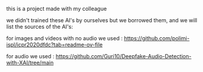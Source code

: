 this is a project made with my colleague 

we didn't trained these AI's by ourselves but we borrowed them, and we will list the sources of the AI's:

for images and videos with no audio we used : https://github.com/polimi-ispl/icpr2020dfdc?tab=readme-ov-file

for audio we used : https://github.com/Guri10/Deepfake-Audio-Detection-with-XAI/tree/main
